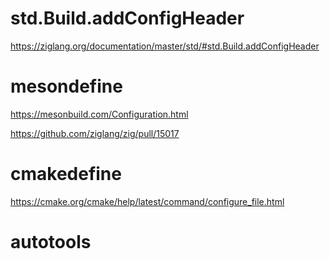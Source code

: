 # std.Build.addConfigHeader

https://ziglang.org/documentation/master/std/#std.Build.addConfigHeader

# mesondefine

https://mesonbuild.com/Configuration.html

https://github.com/ziglang/zig/pull/15017

# cmakedefine

https://cmake.org/cmake/help/latest/command/configure_file.html

# autotools
